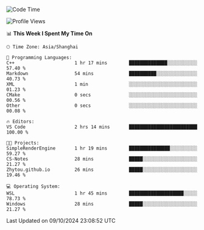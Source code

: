 <!--START_SECTION:waka-->
![Code Time](http://img.shields.io/badge/Code%20Time-2%2C036%20hrs%2052%20mins-blue)

![Profile Views](http://img.shields.io/badge/Profile%20Views-0-blue)

📊 **This Week I Spent My Time On** 

```text
🕑︎ Time Zone: Asia/Shanghai

💬 Programming Languages: 
C++                      1 hr 17 mins        ██████████████░░░░░░░░░░░   57.40 % 
Markdown                 54 mins             ██████████░░░░░░░░░░░░░░░   40.73 % 
XML                      1 min               ░░░░░░░░░░░░░░░░░░░░░░░░░   01.23 % 
CMake                    0 secs              ░░░░░░░░░░░░░░░░░░░░░░░░░   00.56 % 
Other                    0 secs              ░░░░░░░░░░░░░░░░░░░░░░░░░   00.08 % 

🔥 Editors: 
VS Code                  2 hrs 14 mins       █████████████████████████   100.00 % 

🐱‍💻 Projects: 
SimpleRenderEngine       1 hr 19 mins        ███████████████░░░░░░░░░░   59.27 % 
CS-Notes                 28 mins             █████░░░░░░░░░░░░░░░░░░░░   21.27 % 
Zhytou.github.io         26 mins             █████░░░░░░░░░░░░░░░░░░░░   19.46 % 

💻 Operating System: 
WSL                      1 hr 45 mins        ████████████████████░░░░░   78.73 % 
Windows                  28 mins             █████░░░░░░░░░░░░░░░░░░░░   21.27 % 
```


 Last Updated on 09/10/2024 23:08:52 UTC
<!--END_SECTION:waka-->